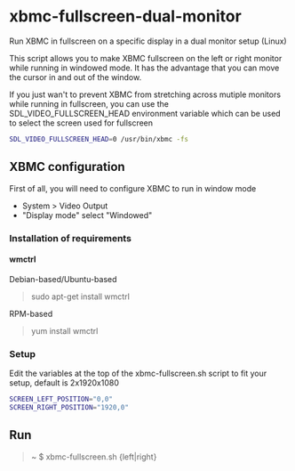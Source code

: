 xbmc-fullscreen-dual-monitor
============================

Run XBMC in fullscreen on a specific display in a dual monitor setup (Linux)

This script allows you to make XBMC fullscreen on the left or right monitor while running in windowed mode. It has the advantage that you can move the cursor in and out of the window.

If you just wan't to prevent XBMC from stretching across mutiple monitors while running in fullscreen, you can use the SDL_VIDEO_FULLSCREEN_HEAD environment variable which can be used to select the screen used for fullscreen

```Bash
SDL_VIDEO_FULLSCREEN_HEAD=0 /usr/bin/xbmc -fs
```

## XBMC configuration

First of all, you will need to configure XBMC to run in window mode

- System > Video Output
- "Display mode" select "Windowed"

### Installation of requirements

#### wmctrl

Debian-based/Ubuntu-based
> sudo apt-get install wmctrl

RPM-based
> yum install wmctrl

### Setup

Edit the variables at the top of the xbmc-fullscreen.sh script to fit your setup, default is 2x1920x1080 

```Bash
SCREEN_LEFT_POSITION="0,0" 
SCREEN_RIGHT_POSITION="1920,0"
```

## Run
> ~ $ xbmc-fullscreen.sh {left|right}
